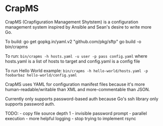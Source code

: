 # CrapMS

CrapMS (Crapfiguration Management Shytstem) is a configuration management system inspired by Ansible and Sean's desire to write more Go.

To build:
    go get gopkg.in/yaml.v2 "github.com/pkg/sftp"
    go build -o bin/crapms

To run:
    `bin/crapms -h hosts.yaml -u user -p pass config.yaml`
where hosts.yaml is a list of hosts to target
and config.yaml is a config file

To run Hello World example:
    `bin/crapms -h hello-world/hosts.yaml -p foobarbaz hello-world/config.yaml`

CrapMS uses YAML for configuration manifest files because it's more human-readable/writable than XML and more-commentable than JSON.

Currently only supports password-based auth because Go's ssh library only supports password auth.


TODO:
    - copy file source depth 1
    - invisible password prompt
    - parallel execution
    - more helpful logging
    - stop trying to implement rsync

